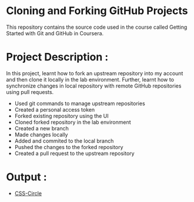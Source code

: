 # Cloning and Forking GitHub Projects

This repository contains the source code used in the course called Getting Started with Git and GitHub in Coursera.

# Project Description :

In this project, learnt how to fork an upstream repository into my account and then clone it locally in the lab environment. Further, learnt how to synchronize changes in local repository with remote GitHub repositories using pull requests.

* Used git commands to manage upstream repositories
* Created a personal access token
* Forked existing repository using the UI
* Cloned forked repository in the lab environment
* Created a new branch
* Made changes locally
* Added and commited to the local branch
* Pushed the changes to the forked repository
* Created a pull request to the upstream repository

# Output :

* [CSS-Circle](https://gither-jay.github.io/gkpbt-css-circle/circle.html)



